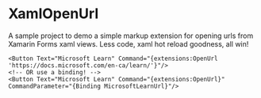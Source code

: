 # XamlOpenUrl
A sample project to demo a simple markup extension for opening urls from Xamarin Forms xaml views. Less code, xaml hot reload goodness, all win!

```
<Button Text="Microsoft Learn" Command="{extensions:OpenUrl 'https://docs.microsoft.com/en-ca/learn/'}"/>
<!-- OR use a binding! -->
<Button Text="Microsoft Learn" Command="{extensions:OpenUrl}" CommandParameter="{Binding MicrosoftLearnUrl}"/>
```
